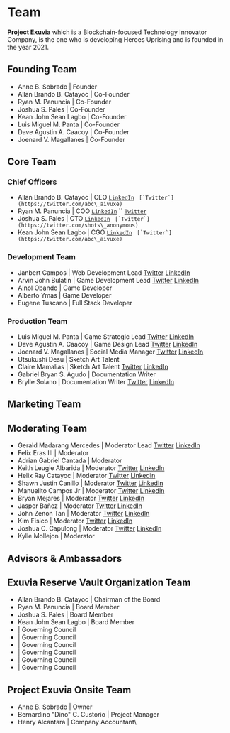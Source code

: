 # Team

**Project Exuvia** which is a Blockchain-focused Technology Innovator Company, is the one who is developing Heroes Uprising and is founded in the year 2021.



## Founding Team

* Anne B. Sobrado | Founder
* Allan Brando B. Catayoc | Co-Founder
* Ryan M. Panuncia | Co-Founder
* Joshua S. Pales | Co-Founder
* Kean John Sean Lagbo | Co-Founder
* Luis Miguel M. Panta | Co-Founder
* Dave Agustin A. Caacoy | Co-Founder
* Joenard V. Magallanes | Co-Founder

## Core Team

### Chief Officers

* Allan Brando B. Catayoc | CEO [`LinkedIn`](https://www.linkedin.com/in/allanbrandocatayoc) `` [`Twitter`](https://twitter.com/abc\_aivuxe)``
* Ryan  M. Panuncia | COO [`LinkedIn`](https://www.linkedin.com/in/ryan-panuncia-b090a3226/) `` [`Twitter`](https://twitter.com/Exuvia\_Ryan)&#x20;
* Joshua S. Pales | CTO [`LinkedIn`](https://www.linkedin.com/in/joshua-pales-95aa48175/) `` [`Twitter`](https://twitter.com/shots\_anonymous)``
* Kean John Sean Lagbo | CGO [`LinkedIn`](https://www.linkedin.com/in/kenshinkean) `` [`Twitter`](https://twitter.com/abc\_aivuxe)``

### Development Team

* Janbert Campos | Web Development Lead  [Twitter](https://twitter.com/JanbertCampos) [LinkedIn](https://www.linkedin.com/in/janbert-campos-07427b244/)
* Arvin John Bulatin | Game Development Lead  [Twitter](https://twitter.com/BulatinJohnWork) [LinkedIn](https://www.linkedin.com/in/arvin-john-bulatin-5387b0213)
* Ainol Obando | Game Developer
* Alberto Ymas | Game Developer
* Eugene Tuscano | Full Stack Developer

### Production Team

* Luis Miguel M. Panta | Game Strategic Lead  [Twitter](https://twitter.com/Luis70731440) [LinkedIn](https://www.linkedin.com/in/luis-panta-105242242/)
* Dave Agustin A. Caacoy | Game Design Lead  [Twitter](https://twitter.com/CaacoyDave) [LinkedIn](https://www.linkedin.com/in/dave-agustin-caacoy-17381120b)
* Joenard V. Magallanes | Social Media Manager  [Twitter](https://twitter.com/ahjin\_nard) [LinkedIn](https://www.linkedin.com/in/nard-magallanes-590062226)
* Utsukushi Desu | Sketch Art Talent
* Claire Mamalias | Sketch Art Talent  [Twitter](https://twitter.com/ethanolol70) [LinkedIn](https://www.linkedin.com/in/erin-claire-mamalias-952332244)
* Gabriel Bryan S. Agudo | Documentation Writer
* Brylle Solano | Documentation Writer  [Twitter](https://twitter.com/solanobry) [LinkedIn](https://www.linkedin.com/in/brylle-solano-317252247)



## Marketing Team

## Moderating Team

* Gerald Madarang Mercedes | Moderator Lead  [Twitter](https://twitter.com/gerald\_madarang) [LinkedIn](https://www.linkedin.com/in/gerald-mercedes-8aa25a244/)
* Felix Eras III | Moderator
* Adrian Gabriel Cantada | Moderator
* Keith Leugie Albarida | Moderator  [Twitter](https://twitter.com/KeithLeugie) [LinkedIn](https://www.linkedin.com/mwlite/in/keith-leugie-albarida-254184244)
* Helix Ray Catayoc | Moderator  [Twitter](https://mobile.twitter.com/Cryptooo1111) [LinkedIn](https://www.linkedin.com/mwlite/in/helix-ray-catayoc-178356152)
* Shawn Justin Canillo | Moderator  [Twitter](https://twitter.com/ShawnCanillo) [LinkedIn](https://www.linkedin.com/in/shawn-justin-canillo-96a327244)
* Manuelito Campos Jr | Moderator  [Twitter](https://twitter.com/ManManCamposJr) [LinkedIn](https://www.linkedin.com/in/manuelito-campos-jr-a0124b244)
* Bryan Mejares | Moderator  [Twitter](https://twitter.com/Pakloysss) [LinkedIn](https://www.linkedin.com/in/bryan-mejares-904187244)
* Jasper Bañez | Moderator  [Twitter](https://mobile.twitter.com/JasperBaez5) [LinkedIn](https://www.linkedin.com/mwlite/in/jasper-ba%C3%B1ez-b07329244)
* John Zenon Tan | Moderator  [Twitter](https://twitter.com/Gelokit) [LinkedIn](https://www.linkedin.com/in/john-zenon-tan-98418a244/)
* Kim Fisico | Moderator  [Twitter](https://twitter.com/kim\_fisico) [LinkedIn](https://www.linkedin.com/in/kim-fisico-3893a8244)
* Joshua C. Capulong | Moderator  [Twitter](https://twitter.com/Xcrypto\_assetX) [LinkedIn](https://www.linkedin.com/in/joshua-capulong-3895a6218/)
* Kylle Mollejon | Moderator

## Advisors & Ambassadors&#x20;

## Exuvia Reserve Vault Organization Team

* Allan Brando B. Catayoc | Chairman of the Board
* Ryan M. Panuncia | Board Member
* Joshua S. Pales | Board Member
* Kean John Sean Lagbo | Board Member
* &#x20;\| Governing Council
* &#x20;\| Governing Council
* &#x20;\| Governing Council
* &#x20;\| Governing Council
* &#x20;\| Governing Council
* &#x20;\| Governing Council

## Project Exuvia Onsite Team

* Anne B. Sobrado | Owner
* Bernardino "Dino" C. Custorio | Project Manager
* Henry Alcantara | Company Accountant\
